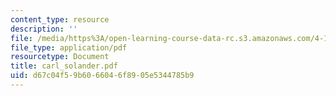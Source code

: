 ```yaml
---
content_type: resource
description: ''
file: /media/https%3A/open-learning-course-data-rc.s3.amazonaws.com/4-107-march-portfolio-seminar-fall-2003/d67c04f59b6066046f8905e5344785b9_carl_solander.pdf
file_type: application/pdf
resourcetype: Document
title: carl_solander.pdf
uid: d67c04f5-9b60-6604-6f89-05e5344785b9
---
```

